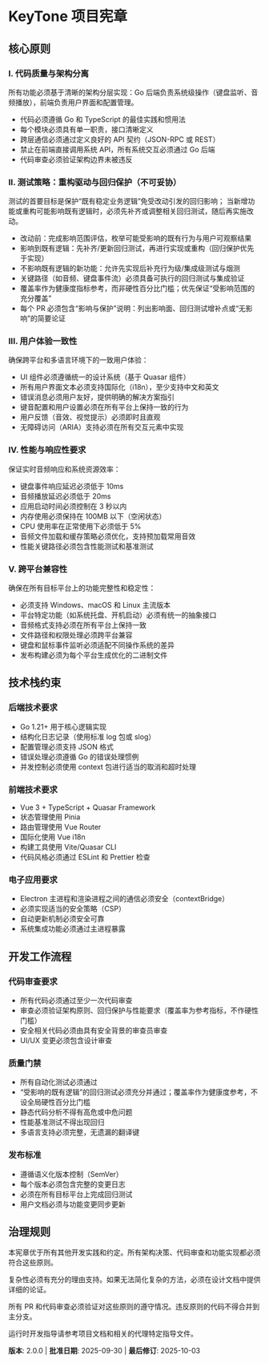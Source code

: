 <!--
Sync Impact Report
Version change: 1.0.0 → 2.0.0
Modified principles:
- II. 测试优先与覆盖率标准 → II. 测试策略：重构驱动与回归保护
Added sections: None
Removed sections: None (semantic rewrite of Principle II)
Templates requiring updates:
✅ .specify/templates/plan-template.md (Constitution Check、Ordering Strategy、footer version)
✅ .specify/templates/tasks-template.md (移除硬性“TDD 先行”门槛 → 引入“影响分析 + 回归保护”阶段；覆盖率改为健康度指标)
⚠ .specify/templates/spec-template.md（原则无直接依赖，保持不变）
Other guidance docs reviewed: README.md（无需变更）
Follow-ups / Deferred: 无
-->

# KeyTone 项目宪章

## 核心原则

### I. 代码质量与架构分离

所有功能必须基于清晰的架构分层实现：Go 后端负责系统级操作（键盘监听、音频播放），前端负责用户界面和配置管理。

- 代码必须遵循 Go 和 TypeScript 的最佳实践和惯用法
- 每个模块必须具有单一职责，接口清晰定义
- 跨层通信必须通过定义良好的 API 契约（JSON-RPC 或 REST）
- 禁止在前端直接调用系统 API，所有系统交互必须通过 Go 后端
- 代码审查必须验证架构边界未被违反

### II. 测试策略：重构驱动与回归保护（不可妥协）

测试的首要目标是保护“既有稳定业务逻辑”免受改动引发的回归影响；
当新增功能或重构可能影响既有逻辑时，必须先补齐或调整相关回归测试，随后再实施改动。

- 改动前：完成影响范围评估，枚举可能受影响的既有行为与用户可观察结果
- 影响到既有逻辑：先补齐/更新回归测试，再进行实现或重构（回归保护优先于实现）
- 不影响既有逻辑的新功能：允许先实现后补充行为级/集成级测试与烟测
- 关键路径（如音频、键盘事件流）必须具备可执行的回归测试与集成验证
- 覆盖率作为健康度指标参考，而非硬性百分比门槛；优先保证“受影响范围的充分覆盖”
- 每个 PR 必须包含“影响与保护”说明：列出影响面、回归测试增补点或“无影响”的简要论证

### III. 用户体验一致性

确保跨平台和多语言环境下的一致用户体验：

- UI 组件必须遵循统一的设计系统（基于 Quasar 组件）
- 所有用户界面文本必须支持国际化（i18n），至少支持中文和英文
- 错误消息必须用户友好，提供明确的解决方案指引
- 键音配置和用户设置必须在所有平台上保持一致的行为
- 用户反馈（音效、视觉提示）必须即时且直观
- 无障碍访问（ARIA）支持必须在所有交互元素中实现

### IV. 性能与响应性要求

保证实时音频响应和系统资源效率：

- 键盘事件响应延迟必须低于 10ms
- 音频播放延迟必须低于 20ms
- 应用启动时间必须控制在 3 秒以内
- 内存使用必须保持在 100MB 以下（空闲状态）
- CPU 使用率在正常使用下必须低于 5%
- 音频文件加载和缓存策略必须优化，支持预加载常用音效
- 性能关键路径必须包含性能测试和基准测试

### V. 跨平台兼容性

确保在所有目标平台上的功能完整性和稳定性：

- 必须支持 Windows、macOS 和 Linux 主流版本
- 平台特定功能（如系统托盘、开机启动）必须有统一的抽象接口
- 音频格式支持必须在所有平台上保持一致
- 文件路径和权限处理必须跨平台兼容
- 键盘和鼠标事件监听必须适配不同操作系统的差异
- 发布构建必须为每个平台生成优化的二进制文件

## 技术栈约束

### 后端技术要求

- Go 1.21+ 用于核心逻辑实现
- 结构化日志记录（使用标准 log 包或 slog）
- 配置管理必须支持 JSON 格式
- 错误处理必须遵循 Go 的错误处理惯例
- 并发控制必须使用 context 包进行适当的取消和超时处理

### 前端技术要求

- Vue 3 + TypeScript + Quasar Framework
- 状态管理使用 Pinia
- 路由管理使用 Vue Router
- 国际化使用 Vue i18n
- 构建工具使用 Vite/Quasar CLI
- 代码风格必须通过 ESLint 和 Prettier 检查

### 电子应用要求

- Electron 主进程和渲染进程之间的通信必须安全（contextBridge）
- 必须实现适当的安全策略（CSP）
- 自动更新机制必须安全可靠
- 系统集成功能必须通过主进程暴露

## 开发工作流程

### 代码审查要求

- 所有代码必须通过至少一次代码审查
- 审查必须验证架构原则、回归保护与性能要求（覆盖率为参考指标，不作硬性门槛）
- 安全相关代码必须由具有安全背景的审查员审查
- UI/UX 变更必须包含设计审查

### 质量门禁

- 所有自动化测试必须通过
- “受影响的既有逻辑”的回归测试必须充分并通过；覆盖率作为健康度参考，不设全局硬性百分比门槛
- 静态代码分析不得有高危或中危问题
- 性能基准测试不得出现回归
- 多语言支持必须完整，无遗漏的翻译键

### 发布标准

- 遵循语义化版本控制（SemVer）
- 每个版本必须包含完整的变更日志
- 必须在所有目标平台上完成回归测试
- 用户文档必须与功能变更同步更新

## 治理规则

本宪章优于所有其他开发实践和约定。所有架构决策、代码审查和功能实现都必须符合这些原则。

复杂性必须有充分的理由支持。如果无法简化复杂的方法，必须在设计文档中提供详细的论证。

所有 PR 和代码审查必须验证对这些原则的遵守情况。违反原则的代码不得合并到主分支。

运行时开发指导请参考项目文档和相关的代理特定指导文件。

**版本**: 2.0.0 | **批准日期**: 2025-09-30 | **最后修订**: 2025-10-03